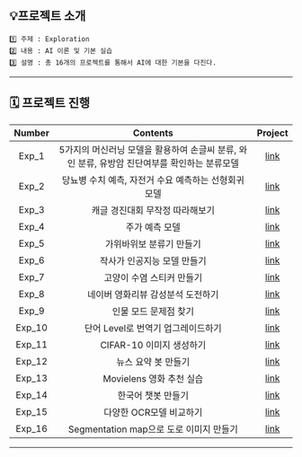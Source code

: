 
## 💡프로젝트 소개
```
1️⃣ 주제 : Exploration
2️⃣ 내용 : AI 이론 및 기본 실습
3️⃣ 설명 : 총 16개의 프로젝트를 통해서 AI에 대한 기본을 다진다.
```

---

## 🗓️ 프로젝트 진행
|Number|Contents|Project|
|:------:|:--------:|:-------:|
|Exp_1|5가지의 머신러닝 모델을 활용하여 손글씨 분류, 와인 분류, 유방암 진단여부를 확인하는 분류모델|[link](https://github.com/jx-dohwan/Aiffel_EGLMS_Project/blob/main/%5BExp_01%5DSklearn_Classifiers_with_toy_datasets(digits%2C_wine%2C_breast_cancer)_True.ipynb)|
|Exp_2|당뇨병 수치 예측, 자전거 수요 예측하는 선형회귀모델|[link](https://github.com/jx-dohwan/Aiffel_EGLMS_Project/blob/main/%5BExp_02%5DRegression_with_diabetes%2C_bike.ipynb)|
|Exp_3|캐글 경진대회 무작정 따라해보기|[link](https://github.com/jx-dohwan/Aiffel_EGLMS_Project/blob/main/%5BExp_3%5D2019_2nd_ML_month_with_KaKR.ipynb)|
|Exp_4|주가 예측 모델|[link](https://github.com/jx-dohwan/Aiffel_Exp_Project/blob/main/%5BExp_4%5D_Time_Series(apple%2C_BRK%2C_BABA).ipynb)|
|Exp_5|가위바위보 분류기 만들기|[link](https://github.com/jx-dohwan/Aiffel_EGLMS_Project/blob/main/%5BExp_3%5D2019_2nd_ML_month_with_KaKR.ipynb)|
|Exp_6|작사가 인공지능 모델 만들기|[link](https://github.com/jx-dohwan/Aiffel_EGLMS_Project/blob/main/%5BExp_6%5DWriting_lyrics(NLP).ipynb)|
|Exp_7|고양이 수염 스티커 만들기|[link](https://github.com/jx-dohwan/Aiffel_EGLMS_Project/blob/main/%5BExp_7%5D_Camera_stickers(CV).ipynb)|
|Exp_8|네이버 영화리뷰 감성분석 도전하기|[link](https://github.com/jx-dohwan/Aiffel_EGLMS_Project/blob/main/%5BExp_8%5DAnalyzing_the_Sensibility_of_Film_Review_Texts.ipynb)|
|Exp_9|인물 모드 문제점 찾기|[link](https://github.com/jx-dohwan/Aiffel_EGLMS_Project/blob/main/%5BExp_9%5DFind_Person_Mode_Problems.ipynb)|
|Exp_10|단어 Level로 번역기 업그레이드하기|[link](https://github.com/jx-dohwan/Aiffel_EGLMS_Project/blob/main/%5BExp_10%5DLet's_make_a_translator.ipynb)|
|Exp_11|CIFAR-10 이미지 생성하기|[link](https://github.com/jx-dohwan/Aiffel_EGLMS_Project/blob/main/%5BExp_11%5DCreating_a_CIFAR_10_Image.ipynb)|
|Exp_12|뉴스 요약 봇 만들기|[link](https://github.com/jx-dohwan/Aiffel_EGLMS_Project/blob/main/%5BExp_12%5DSummarize_news_articles.ipynb)|
|Exp_13|Movielens 영화 추천 실습|[link](https://github.com/jx-dohwan/Aiffel_EGLMS_Project/blob/main/%5BExp_13%5DMovie_recommendations.ipynb)|
|Exp_14|한국어 챗봇 만들기|[link](https://github.com/jx-dohwan/Aiffel_EGLMS_Project/blob/main/%5BExp_14%5DCreating_a_Chatbot_with_Korean_Data.ipynb)|
|Exp_15|다양한 OCR모델 비교하기|[link](https://github.com/jx-dohwan/Aiffel_EGLMS_Project/blob/main/%5BEXP_15%5DCompare_different_OCR_models.ipynb)|
|Exp_16|Segmentation map으로 도로 이미지 만들기|[link](https://github.com/jx-dohwan/Aiffel_EGLMS_Project/blob/main/%5BExp_16%5DCreate_a_road_image_with_Segmentation_map.ipynb)|
---

